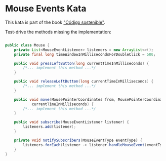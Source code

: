 # Mouse Events Kata #

This kata is part of the book ["Código sostenible"](https://codigosostenible.com).

Test-drive the methods missing the implementation:

```java

public class Mouse {
    private List<MouseEventListener> listeners = new ArrayList<>();
    private final long timeWindowInMillisecondsForDoubleClick = 500;

    public void pressLeftButton(long currentTimeInMilliseconds) {
        /*... implement this method ...*/
    }

    public void releaseLeftButton(long currentTimeInMilliseconds) {
        /*... implement this method ...*/
    }

    public void move(MousePointerCoordinates from, MousePointerCoordinates to, long
            currentTimeInMilliseconds) {
        /*... implement this method ...*/
    }

    public void subscribe(MouseEventListener listener) {
        listeners.add(listener);
    }

    private void notifySubscribers(MouseEventType eventType) {
        listeners.forEach(listener -> listener.handleMouseEvent(eventType));
    }
}

```













